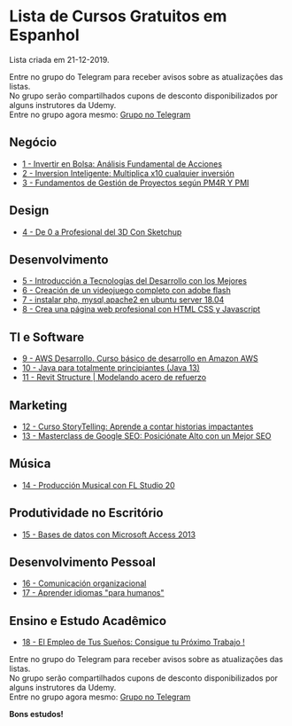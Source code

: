# Lista de Cursos Gratuitos em Espanhol

Lista criada em 21-12-2019.

Entre no grupo do Telegram para receber avisos sobre as atualizações das listas.  
No grupo serão compartilhados cupons de desconto disponibilizados por alguns instrutores da Udemy.  
Entre no grupo agora mesmo: [Grupo no Telegram](http://bit.ly/2UvKbVX)


## Negócio
 - [ 1 - Invertir en Bolsa: Análisis Fundamental de Acciones](https://www.udemy.com/course/invertir-en-acciones-analisis-fundamental-con-ratios/?deal_code=UDEAFFBO1219&ranMID=39197&ranEAID=FYTGsFWqJEA&ranSiteID=FYTGsFWqJEA-Ao18Exfyss.WPQkGbRxGJA&LSNPUBID=FYTGsFWqJEA)
 - [ 2 - Inversion Inteligente: Multiplica x10 cualquier inversión](https://www.udemy.com/course/inversion-inteligente/?deal_code=UDEAFFBO1219&ranMID=39197&ranEAID=FYTGsFWqJEA&ranSiteID=FYTGsFWqJEA-Ao18Exfyss.WPQkGbRxGJA&LSNPUBID=FYTGsFWqJEA)
 - [ 3 - Fundamentos de Gestión de Proyectos según PM4R Y PMI](https://www.udemy.com/course/fundamentos-de-gestion-de-proyectos-segun-pm4r-y-pmi/?deal_code=UDEAFFBO1219&ranMID=39197&ranEAID=FYTGsFWqJEA&ranSiteID=FYTGsFWqJEA-Ao18Exfyss.WPQkGbRxGJA&LSNPUBID=FYTGsFWqJEA)


## Design
 - [ 4 - De 0 a Profesional del 3D Con Sketchup](https://www.udemy.com/course/crea-conceptos-y-visualizaciones-3d-con-sketchup/?deal_code=UDEAFFBO1219&ranMID=39197&ranEAID=FYTGsFWqJEA&ranSiteID=FYTGsFWqJEA-Ao18Exfyss.WPQkGbRxGJA&LSNPUBID=FYTGsFWqJEA)


## Desenvolvimento
 - [ 5 - Introducción a Tecnologías del Desarrollo con los Mejores](https://www.udemy.com/course/masters-desarrollo/?deal_code=UDEAFFBO1219&ranMID=39197&ranEAID=FYTGsFWqJEA&ranSiteID=FYTGsFWqJEA-Ao18Exfyss.WPQkGbRxGJA&LSNPUBID=FYTGsFWqJEA)
 - [ 6 - Creación de un videojuego completo con adobe flash](https://www.udemy.com/course/un-juego-con-adobe-flash/?deal_code=UDEAFFBO1219&ranMID=39197&ranEAID=FYTGsFWqJEA&ranSiteID=FYTGsFWqJEA-Ao18Exfyss.WPQkGbRxGJA&LSNPUBID=FYTGsFWqJEA)
 - [ 7 - instalar php, mysql,apache2  en ubuntu server 18.04](https://www.udemy.com/course/instalar-php-mysqlapache2-en-ubuntu-server-1804/?deal_code=UDEAFFBO1219&ranMID=39197&ranEAID=FYTGsFWqJEA&ranSiteID=FYTGsFWqJEA-Ao18Exfyss.WPQkGbRxGJA&LSNPUBID=FYTGsFWqJEA)
 - [ 8 - Crea una página web profesional con HTML CSS y Javascript](https://www.udemy.com/course/crea-una-pagina-web-profesional-con-html-css-y-javascript/?deal_code=UDEAFFBO1219&ranMID=39197&ranEAID=FYTGsFWqJEA&ranSiteID=FYTGsFWqJEA-Ao18Exfyss.WPQkGbRxGJA&LSNPUBID=FYTGsFWqJEA)


## TI e Software
 - [ 9 - AWS Desarrollo. Curso básico de desarrollo en Amazon AWS](https://www.udemy.com/course/curso-amazon-aws-desarrollo/?deal_code=UDEAFFBO1219&ranMID=39197&ranEAID=FYTGsFWqJEA&ranSiteID=FYTGsFWqJEA-Ao18Exfyss.WPQkGbRxGJA&LSNPUBID=FYTGsFWqJEA)
 - [ 10 - Java para totalmente principiantes (Java 13)](https://www.udemy.com/course/fundamentos-java-para-principiantes-java-13-jdk-netbeans/?deal_code=UDEAFFBO1219&ranMID=39197&ranEAID=FYTGsFWqJEA&ranSiteID=FYTGsFWqJEA-Ao18Exfyss.WPQkGbRxGJA&LSNPUBID=FYTGsFWqJEA)
 - [ 11 - Revit Structure | Modelando acero de refuerzo](https://www.udemy.com/course/revit-structure-modelando-acero-de-refuerzo/?deal_code=UDEAFFBO1219&ranMID=39197&ranEAID=FYTGsFWqJEA&ranSiteID=FYTGsFWqJEA-Ao18Exfyss.WPQkGbRxGJA&LSNPUBID=FYTGsFWqJEA)


## Marketing
 - [ 12 - Curso StoryTelling: Aprende a contar historias impactantes](https://www.udemy.com/course/curso-storytelling/?deal_code=UDEAFFBO1219&ranMID=39197&ranEAID=FYTGsFWqJEA&ranSiteID=FYTGsFWqJEA-Ao18Exfyss.WPQkGbRxGJA&LSNPUBID=FYTGsFWqJEA)
 - [ 13 - Masterclass de Google SEO: Posiciónate Alto con un Mejor SEO](https://www.udemy.com/course/masterclass-de-google-seo-posicionate-alto-con-un-mejor-seo/?deal_code=UDEAFFBO1219&ranMID=39197&ranEAID=FYTGsFWqJEA&ranSiteID=FYTGsFWqJEA-Ao18Exfyss.WPQkGbRxGJA&LSNPUBID=FYTGsFWqJEA)


## Música
 - [ 14 - Producción Musical con FL Studio 20](https://www.udemy.com/course/produccion-musical-con-fl-studio/?deal_code=UDEAFFBO1219&ranMID=39197&ranEAID=FYTGsFWqJEA&ranSiteID=FYTGsFWqJEA-Ao18Exfyss.WPQkGbRxGJA&LSNPUBID=FYTGsFWqJEA)


## Produtividade no Escritório
 - [ 15 - Bases de datos con Microsoft Access 2013](https://www.udemy.com/course/microsoft_access_2013/?deal_code=UDEAFFBO1219&ranMID=39197&ranEAID=FYTGsFWqJEA&ranSiteID=FYTGsFWqJEA-Ao18Exfyss.WPQkGbRxGJA&LSNPUBID=FYTGsFWqJEA)


## Desenvolvimento Pessoal
 - [ 16 - Comunicación organizacional](https://www.udemy.com/course/comunicacion-organizacional-/?deal_code=UDEAFFBO1219&ranMID=39197&ranEAID=FYTGsFWqJEA&ranSiteID=FYTGsFWqJEA-Ao18Exfyss.WPQkGbRxGJA&LSNPUBID=FYTGsFWqJEA)
 - [ 17 - Aprender idiomas "para humanos"](https://www.udemy.com/course/aprender-idiomas-para-humanos/?deal_code=UDEAFFBO1219&ranMID=39197&ranEAID=FYTGsFWqJEA&ranSiteID=FYTGsFWqJEA-Ao18Exfyss.WPQkGbRxGJA&LSNPUBID=FYTGsFWqJEA)


## Ensino e Estudo Acadêmico
 - [ 18 - El Empleo de Tus Sueños:  Consigue tu Próximo Trabajo !](https://www.udemy.com/course/el-empleo-de-tus-suenos-consigue-tu-proximo-trabajo/?deal_code=UDEAFFBO1219&ranMID=39197&ranEAID=FYTGsFWqJEA&ranSiteID=FYTGsFWqJEA-Ao18Exfyss.WPQkGbRxGJA&LSNPUBID=FYTGsFWqJEA)


Entre no grupo do Telegram para receber avisos sobre as atualizações das listas.  
No grupo serão compartilhados cupons de desconto disponibilizados por alguns instrutores da Udemy.  
Entre no grupo agora mesmo: [Grupo no Telegram](http://bit.ly/2UvKbVX)


**Bons estudos!**
